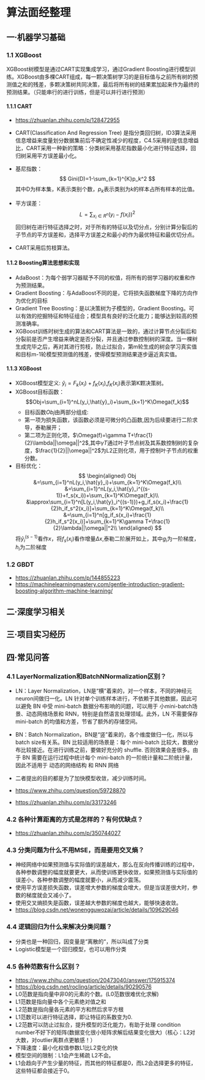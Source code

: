 # 算法面经整理
## 一·机器学习基础
### 1.1 XGBoost
XGBoost树模型是通过CART实现集成学习，通过Gradient Boosting进行模型训练。XGBoost由多棵CART组成，每一颗决策树学习的是目标值与之前所有树的预测值之和的残差，多颗决策树共同决策，最后将所有树的结果累加起来作为最终的预测结果。（只能串行的进行训练，但是可以并行进行预测）
#### 1.1.1 CART
* https://zhuanlan.zhihu.com/p/128472955
* CART(Classification And Regression Tree) 是指分类回归树，ID3算法采用信息增益来度量划分数据集前后不确定性减少的程度，C4.5采用的是信息增益比，CART采用一种新的策略：分类树采用基尼指数最小化进行特征选择，回归树采用平方误差最小化。

* 基尼指数：
$$
    Gini(D)=1-\sum_{k=1}^{K}p_k^2
$$
其中D为样本集，K表示类别个数，$p_k$表示类别为$k$的样本占所有样本的比值。

* 平方误差：
$$
    L=\sum_{x_i\in R^n}(y_i-f(x_i))^2
$$
回归树在进行特征选择之时，对于所有的特征以及切分点，分别计算分裂后的子节点的平方误差和，选择平方误差之和最小的作为最优特征和最优切分点。

* CART采用后剪枝算法。
#### 1.1.2 Boosting算法思想和实现

* AdaBoost：为每个弱学习器赋予不同的权值，将所有的弱学习器的权重和作为预测结果。
* Gradient Boosting：与AdaBoost不同的是，它将损失函数梯度下降的方向作为优化的目标
* Gradient Tree Boosting：是以决策树为子模型的，Gradient Boosting。可以有效的挖掘特征和特征组合；模型具有良好的泛化能力；能够达到较高的预测准确率。
* XGBoost训练时树生成的算法和CART算法是一致的，通过计算节点分裂后和分裂前是否产生增益来确定是否分裂，并且通过参数控制树的深度。当一棵树生成完毕之后，再对其进行剪枝，防止过拟合，第m轮生成的树会学习真实值和目标m-1轮模型预测值的残差，使得模型预测结果逐步逼近真实值。
#### 1.1.3 XGBoost
* XGBoost模型定义: $\hat{y}_i=F_k(x_i)+f_K(x_i)$,$f_K(x_i)$表示第K颗决策树。
* XGBoost目标函数：$$Obj=\sum_{i=1}^nL(y_i,\hat{y}_i)+\sum_{k=1}^K\Omega(f_k)$$
  * 目标函数$Obj$由两部分组成:
  * 第一项为损失函数，该函数必须是可微分的凸函数,因为后续要进行二阶求导，泰勒展开；
  * 第二项为正则化项，$\Omega(f)=\gamma T+\frac{1}{2}\lambda||\omega||^2$,其中$\gamma T$通过叶子节点树及其系数控制树的复杂度，$\frac{1}{2}||\omega||^2$为L2正则化项，用于控制叶子节点的权重分数。
* 目标优化：
$$
\begin{aligned}
Obj &=\sum_{i=1}^nL(y_i,\hat{y}_i)+\sum_{k=1}^K\Omega(f_k)\\
    &=\sum_{i=1}^nL(y_i,\hat{y}_i^{(s-1)}+f_s(x_i))+\sum_{k=1}^K\Omega(f_k)\\
    &\approx\sum_{i=1}^n[L(y_i,\hat{y}_i^{(s-1)})+g_if_s(x_i)+\frac{1}{2}h_if_s^2(x_i)]+\sum_{k=1}^K\Omega(f_k)\\
    &=\sum_{i=1}^n[g_if_s(x_i)+\frac{1}{2}h_if_s^2(x_i)]+\sum_{k=1}^K\gamma T+\frac{1}{2}\lambda||\omega||^2\\
\end{aligned}
$$
将$\hat{y}_i^{(s-1)}$看作$x$，将$f_s(x_i)$看作增量$\Delta x$,泰勒二阶展开如上，其中$g_i$为一阶梯度，$h_i$为二阶梯度
### 1.2 GBDT
* https://zhuanlan.zhihu.com/p/144855223
* https://machinelearningmastery.com/gentle-introduction-gradient-boosting-algorithm-machine-learning/
## 二·深度学习相关
## 三·项目实习经历
## 四·常见问答
### 4.1 LayerNormalization和BatchNNormalization区别？
* LN：Layer Normalization，LN是“横”着来的，对一个样本，不同的神经元neuron间做归一化。LN 针对单个训练样本进行，不依赖于其他数据，因此可以避免 BN 中受 mini-batch 数据分布影响的问题，可以用于 小mini-batch场景、动态网络场景和 RNN，特别是自然语言处理领域。此外，LN 不需要保存 mini-batch 的均值和方差，节省了额外的存储空间。
* BN：Batch Normalization，BN是“竖”着来的，各个维度做归一化，所以与batch size有关系。BN 比较适用的场景是：每个 mini-batch 比较大，数据分布比较接近。在进行训练之前，要做好充分的 shuffle. 否则效果会差很多。由于 BN 需要在运行过程中统计每个 mini-batch 的一阶统计量和二阶统计量，因此不适用于 动态的网络结构 和 RNN 网络


* 二者提出的目的都是为了加快模型收敛，减少训练时间。
* https://www.zhihu.com/question/59728870
* https://zhuanlan.zhihu.com/p/33173246
### 4.2 各种计算距离的方式是怎样的？有何优缺点？
* https://zhuanlan.zhihu.com/p/350744027

### 4.3 分类问题为什么不用MSE，而是要用交叉熵？
* 神经网络中如果预测值与实际值的误差越大，那么在反向传播训练的过程中，各种参数调整的幅度就要更大，从而使训练更快收敛，如果预测值与实际值的误差小，各种参数调整的幅度就要小，从而减少震荡。
* 使用平方误差损失函数，误差增大参数的梯度会增大，但是当误差很大时，参数的梯度就会又减小了。
* 使用交叉熵损失是函数，误差越大参数的梯度也越大，能够快速收敛。
* https://blog.csdn.net/wonengguwozai/article/details/109629046


### 4.4 逻辑回归为什么来解决分类问题？
* 分类也是一种回归，因变量是“离散的“，所以叫成了分类
* Logistic模型是一个回归模型，也可以用作分类

### 4.5 各种范数有什么区别？
* https://www.zhihu.com/question/20473040/answer/175915374
* https://blog.csdn.net/rocling/article/details/90290576
* L0范数是指向量中非0的元素的个数。(L0范数很难优化求解)
* L1范数是指向量中各个元素绝对值之和
* L2范数是指向量各元素的平方和然后求平方根
* L1范数可以进行特征选择，即让特征的系数变为0.
* L2范数可以防止过拟合，提升模型的泛化能力，有助于处理 condition number不好下的矩阵(数据变化很小矩阵求解后结果变化很大)（核心：L2对大数，对outlier离群点更敏感！）
* 下降速度：最小化权值参数L1比L2变化的快
* 模型空间的限制：L1会产生稀疏 L2不会。
* L1会趋向于产生少量的特征，而其他的特征都是0，而L2会选择更多的特征，这些特征都会接近于0。